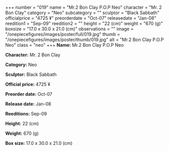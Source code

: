 +++
number = "019"
name = "Mr.2 Bon Clay P.O.P Neo"
character = "Mr. 2 Bon Clay"
category = "Neo"
subcategory = ""
sculptor = "Black Sabbath"
officialprice = "4725 ¥"
preorderdate = "Oct-07"
releasedate = "Jan-08"
reedition1 = "Sep-09"
reedition2 = ""
height = "22 (cm)"
weight = "670 (g)"
boxsize = "17.0 x 30.0 x 21.0 (cm)"
observations = ""
image = "/onepiecefigures/images/poster/full/019.jpg"
thumb = "/onepiecefigures/images/poster/thumb/019.jpg"
alt = "Mr.2 Bon Clay P.O.P Neo"
class = "neo"
+++
**Name:** Mr.2 Bon Clay P.O.P Neo

**Character:** Mr. 2 Bon Clay

**Category:** Neo 

**Sculptor:** Black Sabbath

**Official price:** 4725 ¥

**Preorder date:** Oct-07

**Release date:** Jan-08

**Reeditions:** Sep-09

**Height:** 22 (cm)

**Weight:** 670 (g)

**Box size:** 17.0 x 30.0 x 21.0 (cm)



